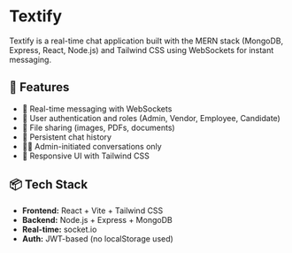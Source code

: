 # Textify

Textify is a real-time chat application built with the MERN stack (MongoDB, Express, React, Node.js) and Tailwind CSS using WebSockets for instant messaging.

## 🚀 Features

- 💬 Real-time messaging with WebSockets
- 👤 User authentication and roles (Admin, Vendor, Employee, Candidate)
- 📁 File sharing (images, PDFs, documents)
- 📡 Persistent chat history
- 🧑‍💼 Admin-initiated conversations only
- 🎨 Responsive UI with Tailwind CSS

## 📦 Tech Stack

- **Frontend:** React + Vite + Tailwind CSS
- **Backend:** Node.js + Express + MongoDB
- **Real-time:** socket.io
- **Auth:** JWT-based (no localStorage used)
